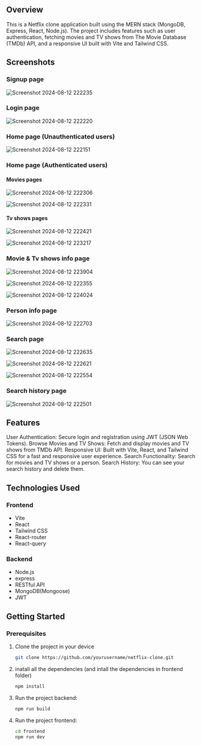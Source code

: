 ## Overview

This is a Netflix clone application built using the MERN stack (MongoDB, Express, React, Node.js). The project includes features such as user authentication, fetching movies and TV shows from The Movie Database (TMDb) API, and a responsive UI built with Vite and Tailwind CSS.

## Screenshots

### Signup page
![Screenshot 2024-08-12 222235](https://github.com/user-attachments/assets/ee111461-b4e6-4ff0-87d0-c14d14e50973)

### Login page
![Screenshot 2024-08-12 222220](https://github.com/user-attachments/assets/e20bf12c-6243-45b9-ad30-394e55ca2119)

### Home page (Unauthenticated users)
![Screenshot 2024-08-12 222151](https://github.com/user-attachments/assets/5655f1df-0232-4c72-83ac-6c13277ceb71)

### Home page (Authenticated users)
#### Movies pages
![Screenshot 2024-08-12 222306](https://github.com/user-attachments/assets/12eb63a6-0f6c-4210-92c5-d2f96d458b37)

![Screenshot 2024-08-12 222331](https://github.com/user-attachments/assets/dc2d1738-09f8-4cc8-9bf8-eb4ca59f6a43)

#### Tv shows pages
![Screenshot 2024-08-12 222421](https://github.com/user-attachments/assets/98017196-fecb-49aa-b66e-82ed23c212e9)

![Screenshot 2024-08-12 223217](https://github.com/user-attachments/assets/46afe5fb-31ef-464e-817f-d2adde6f11fc)

### Movie & Tv shows info page
![Screenshot 2024-08-12 223904](https://github.com/user-attachments/assets/30a2f6b8-e8a5-40cf-9eb8-5a386c364d88)

![Screenshot 2024-08-12 222355](https://github.com/user-attachments/assets/af99b19d-5f48-4a95-8ff4-234cbfddbd92)

![Screenshot 2024-08-12 224024](https://github.com/user-attachments/assets/441819e3-b90f-4b8a-8b83-0cd6211832db)

### Person info page
![Screenshot 2024-08-12 222703](https://github.com/user-attachments/assets/ed7acaa9-292f-40af-b3d0-e4f397ea7ed9)

### Search page
![Screenshot 2024-08-12 222635](https://github.com/user-attachments/assets/4a5eea08-136a-4fa7-a807-e72b41069e8f)

![Screenshot 2024-08-12 222621](https://github.com/user-attachments/assets/323d2a19-d551-4076-b148-95fd6603fb79)

![Screenshot 2024-08-12 222554](https://github.com/user-attachments/assets/24ef5a22-1ef7-4241-ba7d-d363065ad9f4)

### Search history page
![Screenshot 2024-08-12 222501](https://github.com/user-attachments/assets/6a00080e-1fc7-4e23-a90e-d020b8fd126d)

## Features

User Authentication: Secure login and registration using JWT (JSON Web Tokens).
Browse Movies and TV Shows: Fetch and display movies and TV shows from TMDb API.
Responsive UI: Built with Vite, React, and Tailwind CSS for a fast and responsive user experience.
Search Functionality: Search for movies and TV shows or a person.
Search History: You can see your search history and delete them.

## Technologies Used

### Frontend
- Vite
- React
- Tailwind CSS
- React-router
- React-query

### Backend
- Node.js
- express
- RESTful API
- MongoDB(Mongoose)
- JWT

## Getting Started

### Prerequisites
1. Clone the project in your device
   ```bash
   git clone https://github.com/yourusername/netflix-clone.git
2. inatall all the dependencies (and intall the dependencies in frontend folder)
     ```bash
   npm install
3. Run the project backend:
   ```bash
   npm run build
4. Run the project frontend:
   ```bash
   cd frontend
   npm run dev

